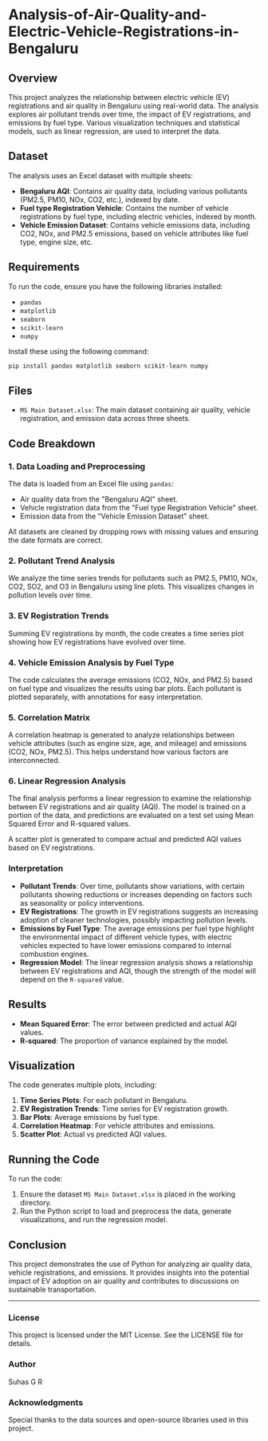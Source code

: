 # Analysis-of-Air-Quality-and-Electric-Vehicle-Registrations-in-Bengaluru

## Overview
This project analyzes the relationship between electric vehicle (EV) registrations and air quality in Bengaluru using real-world data. The analysis explores air pollutant trends over time, the impact of EV registrations, and emissions by fuel type. Various visualization techniques and statistical models, such as linear regression, are used to interpret the data.

## Dataset
The analysis uses an Excel dataset with multiple sheets:
- **Bengaluru AQI**: Contains air quality data, including various pollutants (PM2.5, PM10, NOx, CO2, etc.), indexed by date.
- **Fuel type Registration Vehicle**: Contains the number of vehicle registrations by fuel type, including electric vehicles, indexed by month.
- **Vehicle Emission Dataset**: Contains vehicle emissions data, including CO2, NOx, and PM2.5 emissions, based on vehicle attributes like fuel type, engine size, etc.

## Requirements
To run the code, ensure you have the following libraries installed:
- `pandas`
- `matplotlib`
- `seaborn`
- `scikit-learn`
- `numpy`

Install these using the following command:
```bash
pip install pandas matplotlib seaborn scikit-learn numpy
```

## Files
- `MS Main Dataset.xlsx`: The main dataset containing air quality, vehicle registration, and emission data across three sheets.

## Code Breakdown

### 1. Data Loading and Preprocessing
The data is loaded from an Excel file using `pandas`:
- Air quality data from the "Bengaluru AQI" sheet.
- Vehicle registration data from the "Fuel type Registration Vehicle" sheet.
- Emission data from the "Vehicle Emission Dataset" sheet.

All datasets are cleaned by dropping rows with missing values and ensuring the date formats are correct.

### 2. Pollutant Trend Analysis
We analyze the time series trends for pollutants such as PM2.5, PM10, NOx, CO2, SO2, and O3 in Bengaluru using line plots. This visualizes changes in pollution levels over time.

### 3. EV Registration Trends
Summing EV registrations by month, the code creates a time series plot showing how EV registrations have evolved over time.

### 4. Vehicle Emission Analysis by Fuel Type
The code calculates the average emissions (CO2, NOx, and PM2.5) based on fuel type and visualizes the results using bar plots. Each pollutant is plotted separately, with annotations for easy interpretation.

### 5. Correlation Matrix
A correlation heatmap is generated to analyze relationships between vehicle attributes (such as engine size, age, and mileage) and emissions (CO2, NOx, PM2.5). This helps understand how various factors are interconnected.

### 6. Linear Regression Analysis
The final analysis performs a linear regression to examine the relationship between EV registrations and air quality (AQI). The model is trained on a portion of the data, and predictions are evaluated on a test set using Mean Squared Error and R-squared values.

A scatter plot is generated to compare actual and predicted AQI values based on EV registrations.

### Interpretation
- **Pollutant Trends**: Over time, pollutants show variations, with certain pollutants showing reductions or increases depending on factors such as seasonality or policy interventions.
- **EV Registrations**: The growth in EV registrations suggests an increasing adoption of cleaner technologies, possibly impacting pollution levels.
- **Emissions by Fuel Type**: The average emissions per fuel type highlight the environmental impact of different vehicle types, with electric vehicles expected to have lower emissions compared to internal combustion engines.
- **Regression Model**: The linear regression analysis shows a relationship between EV registrations and AQI, though the strength of the model will depend on the `R-squared` value.

## Results
- **Mean Squared Error**: The error between predicted and actual AQI values.
- **R-squared**: The proportion of variance explained by the model.

## Visualization
The code generates multiple plots, including:
1. **Time Series Plots**: For each pollutant in Bengaluru.
2. **EV Registration Trends**: Time series for EV registration growth.
3. **Bar Plots**: Average emissions by fuel type.
4. **Correlation Heatmap**: For vehicle attributes and emissions.
5. **Scatter Plot**: Actual vs predicted AQI values.

## Running the Code
To run the code:
1. Ensure the dataset `MS Main Dataset.xlsx` is placed in the working directory.
2. Run the Python script to load and preprocess the data, generate visualizations, and run the regression model.

## Conclusion
This project demonstrates the use of Python for analyzing air quality data, vehicle registrations, and emissions. It provides insights into the potential impact of EV adoption on air quality and contributes to discussions on sustainable transportation.

---

### License
This project is licensed under the MIT License. See the LICENSE file for details.

### Author
Suhas G R

### Acknowledgments
Special thanks to the data sources and open-source libraries used in this project.
